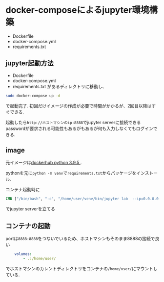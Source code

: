 # docker-composeによるjupyter環境構築

- Dockerfile
- docker-compose.yml
- requirements.txt


## jupyter起動方法

- Dockerfile
- docker-compose.yml
- requirements.txt
があるディレクトリに移動し、

```bash
sudo docker-compose up -d
```
で起動完了. 初回だけイメージの作成が必要で時間がかかるが、2回目以降はすぐできる.

起動したら`http://ホストマシンのip:8888`でjupyter serverに接続できる
passwordが要求される可能性もあるがもあるが何も入力しなくてもログインできる. 


## image

元イメージは[dockerhub python 3.9.5 ](https://hub.docker.com/layers/library/python/3.9.5/images/sha256-5397e0aa0677c214bdbd6efecc9c8ec407e6a0f60715a7db1326e6b8c2b3fd37?context=explore).

pythonを元に`python -m venv`で`requirements.txt`からパッケージをインストール.

コンテナ起動時に
```Dockerfile
CMD ["/bin/bash", "-c", "/home/user/venv/bin/jupyter lab  --ip=0.0.0.0  --NotebookApp.token='' "]
```

でjupyter serverを立てる

## コンテナの起動

portは`8888:8888`をつないでいるため、ホストマシンもそのまま8888の接続で良い


```docker-compose.yml
    volumes: 
        - .:/home/user/
```
でホストマシンのカレントディレクトリをコンテナの`/home/user/`にマウントしている.

